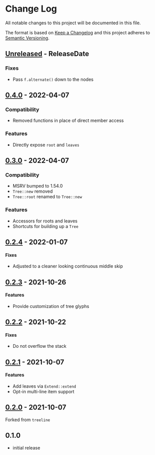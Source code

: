 # Change Log
All notable changes to this project will be documented in this file.

The format is based on [Keep a Changelog](http://keepachangelog.com/)
and this project adheres to [Semantic Versioning](http://semver.org/).

<!-- next-header -->
## [Unreleased] - ReleaseDate

### Fixes

- Pass `f.alternate()` down to the nodes

## [0.4.0] - 2022-04-07

### Compatibility

- Removed functions in place of direct member access

### Features

- Directly expose `root` and `leaves`

## [0.3.0] - 2022-04-07

### Compatibility

- MSRV bumped to 1.54.0
- `Tree::new` removed
- `Tree::root` renamed to `Tree::new`

### Features

- Accessors for roots and leaves
- Shortcuts for building up a `Tree`

## [0.2.4] - 2022-01-07

#### Fixes

- Adjusted to a cleaner looking continuous middle skip

## [0.2.3] - 2021-10-26

#### Features

- Provide customization of tree glyphs

## [0.2.2] - 2021-10-22

#### Fixes

- Do not overflow the stack

## [0.2.1] - 2021-10-07

#### Features

- Add leaves via `Extend::extend`
- Opt-in multi-line item support

## [0.2.0] - 2021-10-07

Forked from `treeline`

## 0.1.0

* initial release

<!-- next-url -->
[Unreleased]: https://github.com/rust-cli/termtree/compare/v0.4.0...HEAD
[0.4.0]: https://github.com/rust-cli/termtree/compare/v0.3.0...v0.4.0
[0.3.0]: https://github.com/rust-cli/termtree/compare/v0.2.4...v0.3.0
[0.2.4]: https://github.com/rust-cli/termtree/compare/v0.2.3...v0.2.4
[0.2.3]: https://github.com/rust-cli/termtree/compare/v0.2.2...v0.2.3
[0.2.2]: https://github.com/rust-cli/termtree/compare/v0.2.1...v0.2.2
[0.2.1]: https://github.com/rust-cli/termtree/compare/v0.2.0...v0.2.1
[0.2.0]: https://github.com/assert-rs/assert_cmd/compare/v0.1.0...v0.2.0
